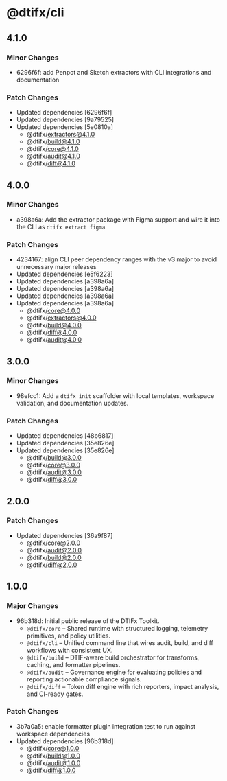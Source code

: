 # @dtifx/cli

## 4.1.0

### Minor Changes

- 6296f6f: add Penpot and Sketch extractors with CLI integrations and documentation

### Patch Changes

- Updated dependencies [6296f6f]
- Updated dependencies [9a79525]
- Updated dependencies [5e0810a]
  - @dtifx/extractors@4.1.0
  - @dtifx/build@4.1.0
  - @dtifx/core@4.1.0
  - @dtifx/audit@4.1.0
  - @dtifx/diff@4.1.0

## 4.0.0

### Minor Changes

- a398a6a: Add the extractor package with Figma support and wire it into the CLI as
  `dtifx extract figma`.

### Patch Changes

- 4234167: align CLI peer dependency ranges with the v3 major to avoid unnecessary major releases
- Updated dependencies [e5f6223]
- Updated dependencies [a398a6a]
- Updated dependencies [a398a6a]
- Updated dependencies [a398a6a]
- Updated dependencies [a398a6a]
  - @dtifx/core@4.0.0
  - @dtifx/extractors@4.0.0
  - @dtifx/build@4.0.0
  - @dtifx/diff@4.0.0
  - @dtifx/audit@4.0.0

## 3.0.0

### Minor Changes

- 98efcc1: Add a `dtifx init` scaffolder with local templates, workspace validation, and
  documentation updates.

### Patch Changes

- Updated dependencies [48b6817]
- Updated dependencies [35e826e]
- Updated dependencies [35e826e]
  - @dtifx/build@3.0.0
  - @dtifx/core@3.0.0
  - @dtifx/audit@3.0.0
  - @dtifx/diff@3.0.0

## 2.0.0

### Patch Changes

- Updated dependencies [36a9f87]
  - @dtifx/core@2.0.0
  - @dtifx/audit@2.0.0
  - @dtifx/build@2.0.0
  - @dtifx/diff@2.0.0

<!-- markdownlint-disable MD024 -->

## 1.0.0

### Major Changes

- 96b318d: Initial public release of the DTIFx Toolkit.
  - `@dtifx/core` – Shared runtime with structured logging, telemetry primitives, and policy
    utilities.
  - `@dtifx/cli` – Unified command line that wires audit, build, and diff workflows with consistent
    UX.
  - `@dtifx/build` – DTIF-aware build orchestrator for transforms, caching, and formatter pipelines.
  - `@dtifx/audit` – Governance engine for evaluating policies and reporting actionable compliance
    signals.
  - `@dtifx/diff` – Token diff engine with rich reporters, impact analysis, and CI-ready gates.

### Patch Changes

- 3b7a0a5: enable formatter plugin integration test to run against workspace dependencies
- Updated dependencies [96b318d]
  - @dtifx/core@1.0.0
  - @dtifx/build@1.0.0
  - @dtifx/audit@1.0.0
  - @dtifx/diff@1.0.0
